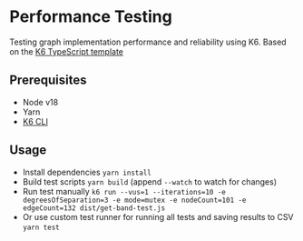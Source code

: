 # Performance Testing

Testing graph implementation performance and reliability using K6. Based on the [K6 TypeScript template](https://github.com/grafana/k6-template-typescript)

## Prerequisites

- Node v18
- Yarn
- [K6 CLI](https://k6.io/docs/get-started/installation/)

## Usage

- Install dependencies `yarn install`
- Build test scripts `yarn build` (append `--watch` to watch for changes)
- Run test manually `k6 run --vus=1 --iterations=10 -e degreesOfSeparation=3 -e mode=mutex -e nodeCount=101 -e edgeCount=132 dist/get-band-test.js`
- Or use custom test runner for running all tests and saving results to CSV `yarn test`
